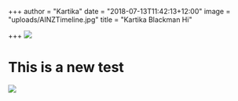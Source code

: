 +++
author = "Kartika"
date = "2018-07-13T11:42:13+12:00"
image = "uploads/AINZTimeline.jpg"
title = "Kartika Blackman Hi"

+++
![](uploads/DSCF3639.jpg)

# This is a new test

![](uploads/DSCF3639.jpg)